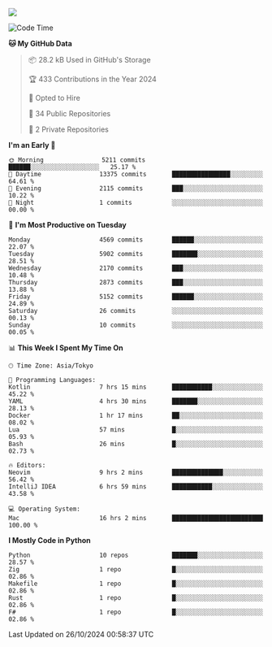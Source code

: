 ![](https://komarev.com/ghpvc/?username=kitagawa-hr)

<!--START_SECTION:waka-->
![Code Time](http://img.shields.io/badge/Code%20Time-1%2C150%20hrs-blue)

**🐱 My GitHub Data** 

> 📦 28.2 kB Used in GitHub's Storage 
 > 
> 🏆 433 Contributions in the Year 2024
 > 
> 💼 Opted to Hire
 > 
> 📜 34 Public Repositories 
 > 
> 🔑 2 Private Repositories 
 > 
**I'm an Early 🐤** 

```text
🌞 Morning                5211 commits        ██████░░░░░░░░░░░░░░░░░░░   25.17 % 
🌆 Daytime                13375 commits       ████████████████░░░░░░░░░   64.61 % 
🌃 Evening                2115 commits        ███░░░░░░░░░░░░░░░░░░░░░░   10.22 % 
🌙 Night                  1 commits           ░░░░░░░░░░░░░░░░░░░░░░░░░   00.00 % 
```
📅 **I'm Most Productive on Tuesday** 

```text
Monday                   4569 commits        ██████░░░░░░░░░░░░░░░░░░░   22.07 % 
Tuesday                  5902 commits        ███████░░░░░░░░░░░░░░░░░░   28.51 % 
Wednesday                2170 commits        ███░░░░░░░░░░░░░░░░░░░░░░   10.48 % 
Thursday                 2873 commits        ███░░░░░░░░░░░░░░░░░░░░░░   13.88 % 
Friday                   5152 commits        ██████░░░░░░░░░░░░░░░░░░░   24.89 % 
Saturday                 26 commits          ░░░░░░░░░░░░░░░░░░░░░░░░░   00.13 % 
Sunday                   10 commits          ░░░░░░░░░░░░░░░░░░░░░░░░░   00.05 % 
```


📊 **This Week I Spent My Time On** 

```text
🕑︎ Time Zone: Asia/Tokyo

💬 Programming Languages: 
Kotlin                   7 hrs 15 mins       ███████████░░░░░░░░░░░░░░   45.22 % 
YAML                     4 hrs 30 mins       ███████░░░░░░░░░░░░░░░░░░   28.13 % 
Docker                   1 hr 17 mins        ██░░░░░░░░░░░░░░░░░░░░░░░   08.02 % 
Lua                      57 mins             █░░░░░░░░░░░░░░░░░░░░░░░░   05.93 % 
Bash                     26 mins             █░░░░░░░░░░░░░░░░░░░░░░░░   02.73 % 

🔥 Editors: 
Neovim                   9 hrs 2 mins        ██████████████░░░░░░░░░░░   56.42 % 
IntelliJ IDEA            6 hrs 59 mins       ███████████░░░░░░░░░░░░░░   43.58 % 

💻 Operating System: 
Mac                      16 hrs 2 mins       █████████████████████████   100.00 % 
```

**I Mostly Code in Python** 

```text
Python                   10 repos            ███████░░░░░░░░░░░░░░░░░░   28.57 % 
Zig                      1 repo              █░░░░░░░░░░░░░░░░░░░░░░░░   02.86 % 
Makefile                 1 repo              █░░░░░░░░░░░░░░░░░░░░░░░░   02.86 % 
Rust                     1 repo              █░░░░░░░░░░░░░░░░░░░░░░░░   02.86 % 
F#                       1 repo              █░░░░░░░░░░░░░░░░░░░░░░░░   02.86 % 
```




 Last Updated on 26/10/2024 00:58:37 UTC
<!--END_SECTION:waka-->
